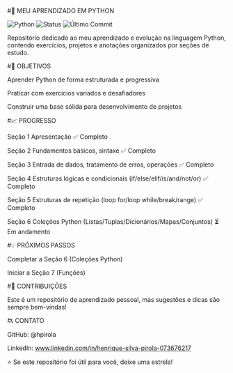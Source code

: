 #🐍 MEU APRENDIZADO EM PYTHON

![Python](https://img.shields.io/badge/Python-3.x-blue?logo=python)
![Status](https://img.shields.io/badge/Status-Em%20Desenvolvimento-brightgreen)
![Último Commit](https://img.shields.io/github/last-commit/hpirola/meu-aprendizado-python)


Repositório dedicado ao meu aprendizado e evolução na linguagem Python, contendo exercícios, projetos e anotações organizados por seções de estudo.



#🎯 OBJETIVOS


Aprender Python de forma estruturada e progressiva

Praticar com exercícios variados e desafiadores

Construir uma base sólida para desenvolvimento de projetos



#📈 PROGRESSO

Seção	1 Apresentação ✅ Completo

Seção 2	Fundamentos básicos, sintaxe	✅ Completo

Seção 3	Entrada de dados, tratamento de erros, operações	✅ Completo

Seção 4	Estruturas lógicas e condicionais (if/else/elif/is/and/not/or)	✅  Completo

Seção 5	Estruturas de repetição (loop for/loop while/break/range)	✅ Completo

Seção 6 Coleções Python (Listas/Tuplas/Dicionários/Mapas/Conjuntos) ⏳ Em andamento


#💡 PRÓXIMOS PASSOS

Completar a Seção 6 (Coleções Python)

Iniciar a Seção 7 (Funções)



#🤝 CONTRIBUIÇÕES

Este é um repositório de aprendizado pessoal, mas sugestões e dicas são sempre bem-vindas!



#📞 CONTATO

GitHub: @hpirola

LinkedIn: www.linkedin.com/in/henrique-silva-pirola-073676217


⭐ Se este repositório foi útil para você, deixe uma estrela!
